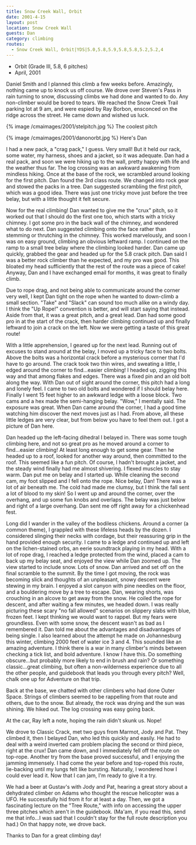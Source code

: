 ```yaml
---
title: Snow Creek Wall, Orbit
date: 2001-4-15
layout: post
location: Snow Creek Wall
guests: Dan
category: climbing
routes:
  - Snow Creek Wall, Orbit|YDS|5.0,5.8,5.9,5.8,5.8,5.2,5.2,4
---
```


* Orbit (Grade III, 5.8, 6 pitches)
* April, 2001

Daniel Smith and I planned this climb a few weeks before. Amazingly,
nothing came up to knock us off course. We drove over Steven's Pass in
rain turning to snow, discussing climbs we had done and wanted to
do. Any non-climber would be bored to tears. We reached the Snow Creek
Trail parking lot at 9 am, and were espied by Ray Borbon, ensconced on
the ridge across the street. He came down and wished us luck.

{% image /cmaimages/2001/stelpitch.jpg %}
The coolest pitch

{% image /cmaimages/2001/danonorbt.jpg %}
Here's Dan


I had a new pack, a "crag pack," I guess. Very small! But it held our
rack, some water, my harness, shoes and a jacket, so it was
adequate. Dan had a real pack, and soon we were hiking up to the wall,
pretty happy with life and the weather thus far. The log crossing was
an awkward awakening from mindless hiking. Once at the base of the
rock, we scrambled around looking for the first pitch. Dan found the
3rd class route. We changed into rock gear and stowed the packs in a
tree. Dan suggested scrambling the first pitch, which was a good
idea. There was just one tricky move just before the tree belay, but
with a little thought it felt secure.


Now for the real climbing! Dan wanted to give me the "crux" pitch, so
it worked out that I should do the first one too, which starts with a
tricky chimney. I got some pro in the back wall of the chimney, and
wondered what to do next. Dan suggested climbing onto the face rather
than stemming or thrutching in the chimney. This worked marvelously,
and soon I was on easy ground, climbing an obvious leftward ramp. I
continued on the ramp to a small tree belay where the climbing looked
harder. Dan came up quickly, grabbed the gear and headed up for the
5.8 crack pitch. Dan said I was a better rock climber than he
expected, and my pro was good. This bloated my head sufficiently that
the rest of the route was a piece of cake! Anyway, Dan and I have
exchanged email for months, it was great to finally climb.


Due to rope drag, and not being able to communicate around the corner
very well, I kept Dan tight on the rope when he wanted to down-climb a
small section. "Take" and "Slack" can sound too much alike on a windy
day. I think the "Up Rope!" convention is better, and will start
saying that instead.  Aside from that, it was a great pitch, and a
great lead. Dan had some good pro in at the start of the crack, then
harder climbing continued up and finally leftward to join a crack on
the left. Now we were getting a taste of this great route!


With a little apprehension, I geared up for the next lead. Running out
of excuses to stand around at the belay, I moved up a tricky face to
two bolts. Above the bolts was a horizontal crack before a mysterious
corner that I'd have to go around. The crack took two thin wires, and
sweating a little, I edged around the corner to find...easier
climbing! I headed up, zigging this way and that among flakes and
edges. There was a fixed pin and an old bolt along the way. With Dan
out of sight around the corner, this pitch had a long and lonely
feel. I came to two old bolts and wondered if I should belay
here. Finally I went 15 feet higher to an awkward ledge with a loose
block. Two cams and a hex made the semi-hanging belay. "Wow," I
mentally said. The exposure was great. When Dan came around the
corner, I had a good time watching him discover the next moves just as
I had. From above, all these little ledges are very clear, but from
below you have to feel them out. I got a picture of Dan here.


Dan headed up the left-facing dihedral I belayed in. There was some
tough climbing here, and not so great pro as he moved around a corner
to find...easier climbing! At least long enough to get some gear. Then
he headed up to a roof, looked for another way around, then committed
to the roof.  This seemed like a fun pitch. Of course, I hadn't
brought a jacket, and the steady wind finally had me almost
shivering. I flexed muscles to stay warm. Dan put me on belay and I
started up. While cleaning the second cam, my foot slipped and I fell
onto the rope. Nice belay, Dan! There was a lot of air beneath me. The
cold had made me clumsy, but I think the fall sent a lot of blood to
my skin! So I went up and around the corner, over the overhang, and up
some fun knobs and overlaps. The belay was just below and right of a
large overhang. Dan sent me off right away for a chickenhead fest.


Long did I wander in the valley of the bodiless chickens. Around a
corner (a common theme), I grappled with these lifeless heads by the
dozen. I considered slinging their necks with cordage, but their
reassuring grip in the hand provided enough security. I came to a
ledge and continued up and left on the lichen-stained orbs, an eerie
soundtrack playing in my head. With a lot of rope drag, I reached a
ledge protected from the wind, placed a cam to back up my belay seat,
and enjoyed the view while Dan zoomed up. The view started to include
snow. Lots of snow. Dan arrived and set off on the final scramble to
the summit. By the time I got moving, the rock was becoming slick and
thoughts of an unpleasant, snowy descent were stewing in my brain. I
enjoyed a slot canyon with pine needles on the floor, and a bouldering
move by a tree to escape. Dan, wearing shorts, was crouching in an
alcove to get away from the snow.  He coiled the rope for descent, and
after waiting a few minutes, we headed down. I was really picturing
these scary "no fall allowed" scenarios on slippery slabs with blue,
frozen feet. I kept thinking we would want to rappel. But my fears
were groundless. Even with some snow, the descent wasn't as bad as I
remembered it. Dan told me about the advantages and disadvantages of
being single. I also learned about the attempt he made on Johannesburg
this winter, climbing 2000 feet of water ice 3 and 4. This sounded
like an amazing adventure. I think there is a war in many climber's
minds between checking a tick list, and bold adventure. I know I have
this. Do something obscure...but probably more likely to end in brush
and rain? Or something classic...great climbing, but often a
non-wilderness experience due to all the other people, and guidebook
that leads you through every pitch?  Well, chalk one up for Adventure
on that trip.


Back at the base, we chatted with other climbers who had done Outer
Space. Strings of climbers seemed to be rappelling from that route and
others, due to the snow. But already, the rock was drying and the sun
was shining. We hiked out. The log crossing was easy going back.


At the car, Ray left a note, hoping the rain didn't skunk us. Nope!


We drove to Classic Crack, met two guys from Marmot, Jody and
Pat. They climbed it, then I belayed Dan, who led this quickly and
easily. He had to deal with a weird inverted cam problem placing the
second or third piece, right at the crux! Dan came down, and I
immediately fell off the route on top-rope. Another try from the base
proved successful, and I enjoying the jamming immensely. I had come
the year before and top-roped this route, lie-backing until my lungs
felt like bursting. Naturally, I wondered how I could ever lead
it. Now that I can jam, I'm ready to give it a try.


We had a beer at Gustav's with Jody and Pat, hearing a great story
about a dehydrated climber on Adams who thought the rescue helicopter
was a UFO. He successfully hid from it for at least a day. Then, we
got a fascinating lecture on the "Tree Route," with info on accessing
the upper three pitches which aren't in the guidebook.  (Ma'am, if you
read this, send me that info...I was sad that I couldn't stay for the
full route description you had.)  On that happy note, we drove back.


Thanks to Dan for a great climbing day!


